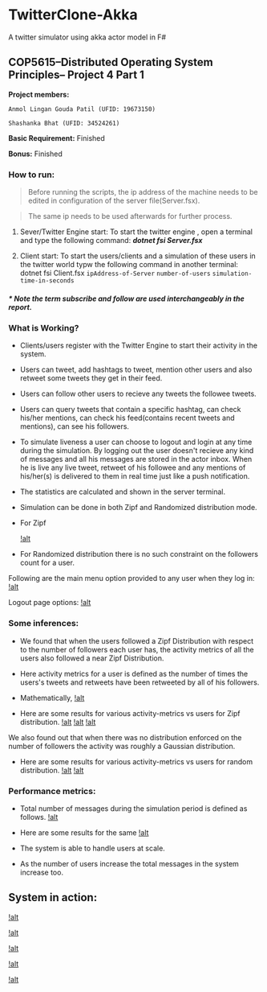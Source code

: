 # TwitterClone-Akka

A twitter simulator using akka actor model in F#

## COP5615–Distributed Operating System Principles– Project 4 Part 1

**Project members:**

`Anmol Lingan Gouda Patil (UFID: 19673150)`

`Shashanka Bhat (UFID: 34524261)`

  

**Basic Requirement:** Finished

**Bonus:** Finished

  
### How to run:

>Before running the scripts, the ip address of the machine needs to be edited in configuration of the server file(Server.fsx).

>The same ip needs to be used afterwards for further process.

1. Sever/Twitter Engine start:
To start the twitter engine , open a terminal and type the following command:
**_dotnet fsi Server.fsx_**

2. Client start:
To start the users/clients and a simulation of these users in the twitter world typw the following command in another terminal:
dotnet fsi Client.fsx `ipAddress-of-Server`  `number-of-users`  `simulation-time-in-seconds`


##### * Note the term subscribe and follow are used interchangeably in the report.

### What is Working?

* Clients/users register with the Twitter Engine to start their activity in the system.

* Users can tweet, add hashtags to tweet, mention other users and also retweet some tweets they get in their feed.

* Users can follow other users to recieve any tweets the followee tweets.

* Users can query tweets that contain a specific hashtag, can check his/her mentions, can check his feed(contains recent tweets and mentions), can see his followers.

* To simulate liveness a user can choose to logout and login at any time during the simulation. By logging out the user doesn't recieve any kind of messages and all his messages are stored in the actor inbox. When he is live any live tweet, retweet of his followee and any mentions of his/her(s) is delivered to them in real time just like a push notification.
* The statistics are calculated and shown in the server terminal.
* Simulation can be done in both Zipf and Randomized distribution mode.

* For Zipf

    [!alt](zipf-def.png)

* For Randomized distribution there is no such constraint on the followers count for a user.

Following are the main menu option provided to any user when they log in:
    [!alt](action-3.png)

Logout page options:
    [!alt](logout.png)


### Some inferences:

* We found that when the users followed a Zipf Distribution with respect to the number of followers each user has, the activity metrics of all the users also followed a near Zipf Distribution.
* Here activity metrics for a user is defined as the number of times the users's tweets and retweets have been retweeted by all of his followers.

* Mathematically,
    [!alt](activity-metrics.png)
* Here are some results for various activity-metrics vs users for Zipf distribution.
    [!alt](10usermetric.png)
    [!alt](50usersmetric.png)
    [!alt](100usermetric.png)

We also found out that  when there was no distribution enforced on the number of followers the activity was roughly a Gaussian distribution.

* Here are some results for various activity-metrics vs users for random distribution.
    [!alt](50userrandom.png)
    [!alt](100userrandom.png)
 
### Performance metrics:
* Total number of messages during the simulation period is defined as follows.
    [!alt](tot_msgs.png)

* Here are some results for the same
    [!alt](message_comparison.png)

* The system is able to handle users at scale.
* As the number of users increase the total messages in the system increase too.

## System in action:
[!alt](action-1.png)

[!alt](action-2.png)

[!alt](action-4.png)

[!alt](action-5.png)

[!alt](action-6.png)